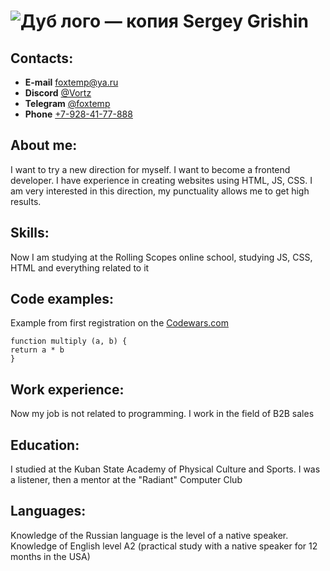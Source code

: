 
#  ![Дуб лого — копия](https://user-images.githubusercontent.com/106951147/172239429-a02757cc-d4d1-458f-a6ca-b73d91789dbc.jpg) Sergey Grishin


## Contacts:
* **E-mail** [foxtemp@ya.ru](mailto:foxtemp@ya.ru)
* **Discord** [@Vortz](https://discordapp.com/users/442248568145969154/)
* **Telegram** [@foxtemp](https://t.me/foxtemp)
* **Phone** [+7-928-41-77-888](tel:+79284177888)

## About me: 

I want to try a new direction for myself. I want to become a frontend developer. I have experience in creating websites using HTML, JS, CSS. I am very interested in this direction, my punctuality allows me to get high results.

## Skills: 

Now I am studying at the Rolling Scopes online school, studying JS, CSS, HTML and everything related to it

## Code examples:

Example from first registration on the [Codewars.com](https://www.codewars.com)

```
function multiply (a, b) {
return a * b
}
```

## Work experience:
Now my job is not related to programming. I work in the field of B2B sales

## Education:
I studied at the Kuban State Academy of Physical Culture and Sports.
I was a listener, then a mentor at the "Radiant" Computer Club

## Languages:
Knowledge of the Russian language is the level of a native speaker. Knowledge of English level A2 (practical study with a native speaker for 12 months in the USA)
